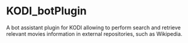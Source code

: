 # KODI_botPlugin
A bot assistant plugin for KODI allowing to perform search and retrieve relevant movies information in external repositories, such as Wikipedia.
